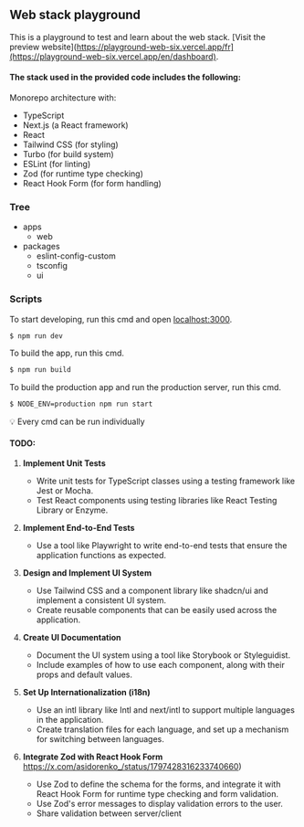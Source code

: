 ## Web stack playground

This is a playground to test and learn about the web stack. [Visit the preview website](https://playground-web-six.vercel.app/fr](https://playground-web-six.vercel.app/en/dashboard).

#### The stack used in the provided code includes the following:

Monorepo architecture with:

- TypeScript
- Next.js (a React framework)
- React
- Tailwind CSS (for styling)
- Turbo (for build system)
- ESLint (for linting)
- Zod (for runtime type checking)
- React Hook Form (for form handling)

### Tree

- apps
  - web
- packages
  - eslint-config-custom
  - tsconfig
  - ui

### Scripts

To start developing, run this cmd and open [localhost:3000](http://localhost:3000).

```bash
$ npm run dev
```

To build the app, run this cmd.

```bash
$ npm run build
```

To build the production app and run the production server, run this cmd.
```bash
$ NODE_ENV=production npm run start
```

 :bulb: Every cmd can be run individually

#### TODO:

1. **Implement Unit Tests**
   - Write unit tests for TypeScript classes using a testing framework like Jest or Mocha.
   - Test React components using testing libraries like React Testing Library or Enzyme.

2. **Implement End-to-End Tests**
   - Use a tool like Playwright to write end-to-end tests that ensure the application functions as expected.

3. **Design and Implement UI System**
   - Use Tailwind CSS and a component library like shadcn/ui and implement a consistent UI system.
   - Create reusable components that can be easily used across the application.

4. **Create UI Documentation**
   - Document the UI system using a tool like Storybook or Styleguidist.
   - Include examples of how to use each component, along with their props and default values.

5. **Set Up Internationalization (i18n)**
   - Use an intl library like Intl and next/intl to support multiple languages in the application.
   - Create translation files for each language, and set up a mechanism for switching between languages.

6. **Integrate Zod with React Hook Form** https://x.com/asidorenko_/status/1797428316233740660)
   - Use Zod to define the schema for the forms, and integrate it with React Hook Form for runtime type checking and form validation.
   - Use Zod's error messages to display validation errors to the user.
   - Share validation between server/client
